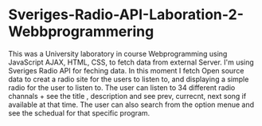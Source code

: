 # Sveriges-Radio-API-Laboration-2-Webbprogrammering

This was a University laboratory in course Webprogramming using  JavaScript AJAX, HTML, CSS,  to fetch data from external Server. 
I'm using Sveriges Radio API for feching data. In this moment I fetch Open source data to creat a radio site for the users to listen to, 
and displaying a simple radio for the user to listen to. 
The user can listen to 34 different radio channals + see the title , description and see prev, currecnt, next song if available at that time.
The user can also search from the option menue and see the schedual for that specific program.

